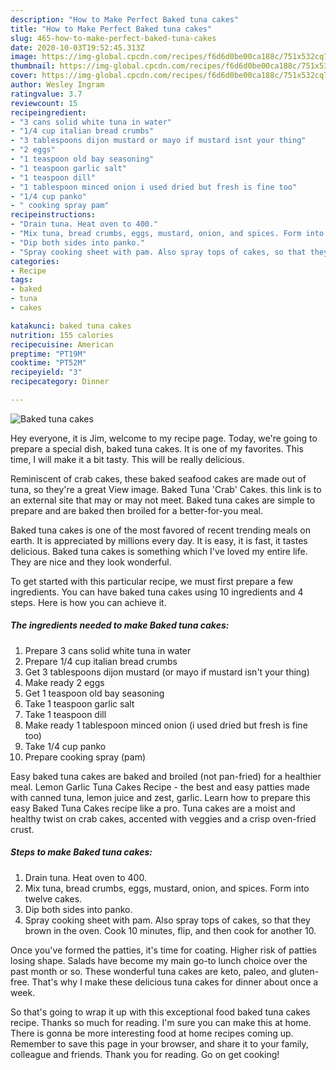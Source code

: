```yaml
---
description: "How to Make Perfect Baked tuna cakes"
title: "How to Make Perfect Baked tuna cakes"
slug: 465-how-to-make-perfect-baked-tuna-cakes
date: 2020-10-03T19:52:45.313Z
image: https://img-global.cpcdn.com/recipes/f6d6d0be00ca188c/751x532cq70/baked-tuna-cakes-recipe-main-photo.jpg
thumbnail: https://img-global.cpcdn.com/recipes/f6d6d0be00ca188c/751x532cq70/baked-tuna-cakes-recipe-main-photo.jpg
cover: https://img-global.cpcdn.com/recipes/f6d6d0be00ca188c/751x532cq70/baked-tuna-cakes-recipe-main-photo.jpg
author: Wesley Ingram
ratingvalue: 3.7
reviewcount: 15
recipeingredient:
- "3 cans solid white tuna in water"
- "1/4 cup italian bread crumbs"
- "3 tablespoons dijon mustard or mayo if mustard isnt your thing"
- "2 eggs"
- "1 teaspoon old bay seasoning"
- "1 teaspoon garlic salt"
- "1 teaspoon dill"
- "1 tablespoon minced onion i used dried but fresh is fine too"
- "1/4 cup panko"
- " cooking spray pam"
recipeinstructions:
- "Drain tuna. Heat oven to 400."
- "Mix tuna, bread crumbs, eggs, mustard, onion, and spices. Form into twelve cakes."
- "Dip both sides into panko."
- "Spray cooking sheet with pam. Also spray tops of cakes, so that they brown in the oven. Cook 10 minutes, flip, and then cook for another 10."
categories:
- Recipe
tags:
- baked
- tuna
- cakes

katakunci: baked tuna cakes 
nutrition: 155 calories
recipecuisine: American
preptime: "PT19M"
cooktime: "PT52M"
recipeyield: "3"
recipecategory: Dinner

---
```



![Baked tuna cakes](https://img-global.cpcdn.com/recipes/f6d6d0be00ca188c/751x532cq70/baked-tuna-cakes-recipe-main-photo.jpg)

Hey everyone, it is Jim, welcome to my recipe page. Today, we're going to prepare a special dish, baked tuna cakes. It is one of my favorites. This time, I will make it a bit tasty. This will be really delicious.

Reminiscent of crab cakes, these baked seafood cakes are made out of tuna, so they&#39;re a great View image. Baked Tuna &#39;Crab&#39; Cakes. this link is to an external site that may or may not meet. Baked tuna cakes are simple to prepare and are baked then broiled for a better-for-you meal.

Baked tuna cakes is one of the most favored of recent trending meals on earth. It is appreciated by millions every day. It is easy, it is fast, it tastes delicious. Baked tuna cakes is something which I've loved my entire life. They are nice and they look wonderful.


To get started with this particular recipe, we must first prepare a few ingredients. You can have baked tuna cakes using 10 ingredients and 4 steps. Here is how you can achieve it.

<!--inarticleads1-->

##### The ingredients needed to make Baked tuna cakes:

1. Prepare 3 cans solid white tuna in water
1. Prepare 1/4 cup italian bread crumbs
1. Get 3 tablespoons dijon mustard (or mayo if mustard isn&#39;t your thing)
1. Make ready 2 eggs
1. Get 1 teaspoon old bay seasoning
1. Take 1 teaspoon garlic salt
1. Take 1 teaspoon dill
1. Make ready 1 tablespoon minced onion (i used dried but fresh is fine too)
1. Take 1/4 cup panko
1. Prepare  cooking spray (pam)


Easy baked tuna cakes are baked and broiled (not pan-fried) for a healthier meal. Lemon Garlic Tuna Cakes Recipe - the best and easy patties made with canned tuna, lemon juice and zest, garlic. Learn how to prepare this easy Baked Tuna Cakes recipe like a pro. Tuna cakes are a moist and healthy twist on crab cakes, accented with veggies and a crisp oven-fried crust. 

<!--inarticleads2-->

##### Steps to make Baked tuna cakes:

1. Drain tuna. Heat oven to 400.
1. Mix tuna, bread crumbs, eggs, mustard, onion, and spices. Form into twelve cakes.
1. Dip both sides into panko.
1. Spray cooking sheet with pam. Also spray tops of cakes, so that they brown in the oven. Cook 10 minutes, flip, and then cook for another 10.


Once you&#39;ve formed the patties, it&#39;s time for coating. Higher risk of patties losing shape. Salads have become my main go-to lunch choice over the past month or so. These wonderful tuna cakes are keto, paleo, and gluten-free. That&#39;s why I make these delicious tuna cakes for dinner about once a week. 

So that's going to wrap it up with this exceptional food baked tuna cakes recipe. Thanks so much for reading. I'm sure you can make this at home. There is gonna be more interesting food at home recipes coming up. Remember to save this page in your browser, and share it to your family, colleague and friends. Thank you for reading. Go on get cooking!
